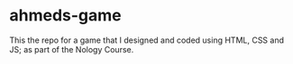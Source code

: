 # ahmeds-game

This the repo for a game that I designed and coded using HTML, CSS and JS; as part of the Nology Course.
